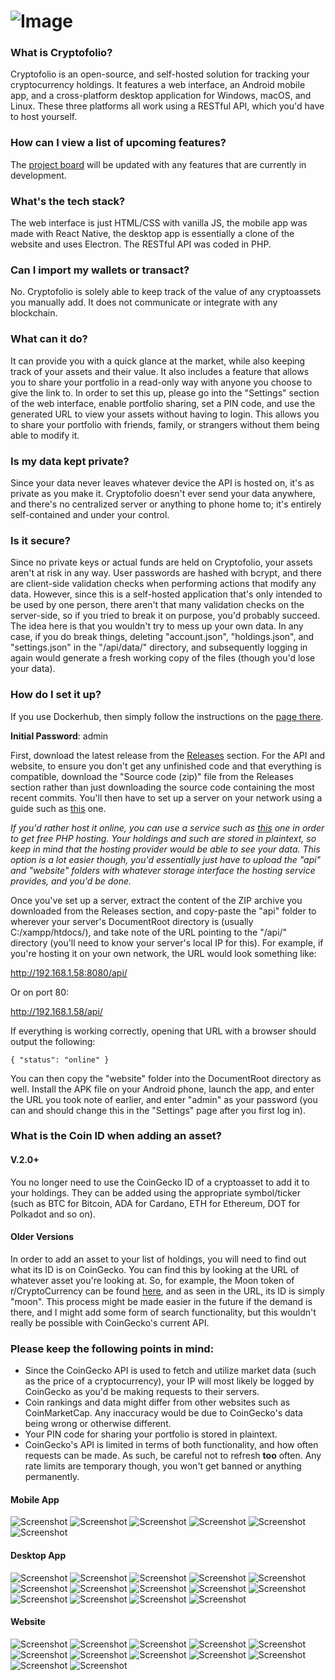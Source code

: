 # ![Image](https://i.imgur.com/AlbPsuf.png)

### What is Cryptofolio?

Cryptofolio is an open-source, and self-hosted solution for tracking your cryptocurrency holdings. It features a web interface, an Android mobile app, and a cross-platform desktop application for Windows, macOS, and Linux. These three platforms all work using a RESTful API, which you'd have to host yourself.

### How can I view a list of upcoming features?

The [project board](https://github.com/Xtrendence/Cryptofolio/projects/1?fullscreen=true) will be updated with any features that are currently in development.

### What's the tech stack?

The web interface is just HTML/CSS with vanilla JS, the mobile app was made with React Native, the desktop app is essentially a clone of the website and uses Electron. The RESTful API was coded in PHP.

### Can I import my wallets or transact?

No. Cryptofolio is solely able to keep track of the value of any cryptoassets you manually add. It does not communicate or integrate with any blockchain.

### What can it do?

It can provide you with a quick glance at the market, while also keeping track of your assets and their value. It also includes a feature that allows you to share your portfolio in a read-only way with anyone you choose to give the link to. In order to set this up, please go into the "Settings" section of the web interface, enable portfolio sharing, set a PIN code, and use the generated URL to view your assets without having to login. This allows you to share your portfolio with friends, family, or strangers without them being able to modify it.

### Is my data kept private?

Since your data never leaves whatever device the API is hosted on, it's as private as you make it. Cryptofolio doesn't ever send your data anywhere, and there's no centralized server or anything to phone home to; it's entirely self-contained and under your control.

### Is it secure?

Since no private keys or actual funds are held on Cryptofolio, your assets aren't at risk in any way. User passwords are hashed with bcrypt, and there are client-side validation checks when performing actions that modify any data. However, since this is a self-hosted application that's only intended to be used by one person, there aren't that many validation checks on the server-side, so if you tried to break it on purpose, you'd probably succeed. The idea here is that you wouldn't try to mess up your own data. In any case, if you do break things, deleting "account.json", "holdings.json", and "settings.json" in the "/api/data/" directory, and subsequently logging in again would generate a fresh working copy of the files (though you'd lose your data).

### How do I set it up? 

If you use Dockerhub, then simply follow the instructions on the [page there](https://hub.docker.com/r/xtrendence/cryptofolio).

**Initial Password**: admin

First, download the latest release from the [Releases](https://github.com/Xtrendence/Cryptofolio/releases) section. For the API and website, to ensure you don't get any unfinished code and that everything is compatible, download the "Source code (zip)" file from the Releases section rather than just downloading the source code containing the most recent commits. You'll then have to set up a server on your network using a guide such as [this](https://www.ionos.co.uk/digitalguide/server/tools/xampp-tutorial-create-your-own-local-test-server/) one.

*If you'd rather host it online, you can use a service such as [this](https://www.000webhost.com/free-php-hosting) one in order to get free PHP hosting. Your holdings and such are stored in plaintext, so keep in mind that the hosting provider would be able to see your data. This option is a lot easier though, you'd essentially just have to upload the "api" and "website" folders with whatever storage interface the hosting service provides, and you'd be done.*

Once you've set up a server, extract the content of the ZIP archive you downloaded from the Releases section, and copy-paste the "api" folder to wherever your server's DocumentRoot directory is (usually C:/xampp/htdocs/), and take note of the URL pointing to the "/api/" directory (you'll need to know your server's local IP for this). For example, if you're hosting it on your own network, the URL would look something like:

http://192.168.1.58:8080/api/

Or on port 80:

http://192.168.1.58/api/

If everything is working correctly, opening that URL with a browser should output the following:

```{ "status": "online" }```

You can then copy the "website" folder into the DocumentRoot directory as well. Install the APK file on your Android phone, launch the app, and enter the URL you took note of earlier, and enter "admin" as your password (you can and should change this in the "Settings" page after you first log in).

### What is the Coin ID when adding an asset?

#### V.2.0+

You no longer need to use the CoinGecko ID of a cryptoasset to add it to your holdings. They can be added using the appropriate symbol/ticker (such as BTC for Bitcoin, ADA for Cardano, ETH for Ethereum, DOT for Polkadot and so on).

#### Older Versions

In order to add an asset to your list of holdings, you will need to find out what its ID is on CoinGecko. You can find this by looking at the URL of whatever asset you're looking at. So, for example, the Moon token of r/CryptoCurrency can be found [here](https://www.coingecko.com/en/coins/moon), and as seen in the URL, its ID is simply "moon". This process might be made easier in the future if the demand is there, and I might add some form of search functionality, but this wouldn't really be possible with CoinGecko's current API.

### Please keep the following points in mind:

- Since the CoinGecko API is used to fetch and utilize market data (such as the price of a cryptocurrency), your IP will most likely be logged by CoinGecko as you'd be making requests to their servers.
- Coin rankings and data might differ from other websites such as CoinMarketCap. Any inaccuracy would be due to CoinGecko's data being wrong or otherwise different.
- Your PIN code for sharing your portfolio is stored in plaintext.
- CoinGecko's API is limited in terms of both functionality, and how often requests can be made. As such, be careful not to refresh **too** often. Any rate limits are temporary though, you won't get banned or anything permanently.

#### Mobile App
![Screenshot](https://i.imgur.com/cTYZdwT.png)
![Screenshot](https://i.imgur.com/J7uQBu4.png)
![Screenshot](https://i.imgur.com/lvFoLdy.png)
![Screenshot](https://i.imgur.com/qddyV5R.png)
![Screenshot](https://i.imgur.com/WiZ22jv.png)
![Screenshot](https://i.imgur.com/OFO9zG6.png)
#### Desktop App
![Screenshot](https://i.imgur.com/Jd2wig5.png)
![Screenshot](https://i.imgur.com/ZgvHwYn.png)
![Screenshot](https://i.imgur.com/LHcPpKL.png)
![Screenshot](https://i.imgur.com/EyuWB04.png)
![Screenshot](https://i.imgur.com/83cADwf.png)
![Screenshot](https://i.imgur.com/H33R72y.png)
![Screenshot](https://i.imgur.com/6rRf74x.png)
![Screenshot](https://i.imgur.com/PI8X2Fs.png)
![Screenshot](https://i.imgur.com/SKIoiJA.png)
![Screenshot](https://i.imgur.com/tZXm6Fd.png)
![Screenshot](https://i.imgur.com/9ySaXkM.png)
![Screenshot](https://i.imgur.com/a6eQVWF.png)
![Screenshot](https://i.imgur.com/SP8NfDV.png)
![Screenshot](https://i.imgur.com/udPlM1D.png)
#### Website
![Screenshot](https://i.imgur.com/vunbAIz.png)
![Screenshot](https://i.imgur.com/3JbN8Gt.png)
![Screenshot](https://i.imgur.com/aZdlJ3X.png)
![Screenshot](https://i.imgur.com/tWpbWCP.png)
![Screenshot](https://i.imgur.com/fLAvYmZ.png)
![Screenshot](https://i.imgur.com/wMrUWpy.png)
![Screenshot](https://i.imgur.com/KI2tgVi.png)
![Screenshot](https://i.imgur.com/bSWI2wk.png)
![Screenshot](https://i.imgur.com/ojVRJod.png)
![Screenshot](https://i.imgur.com/7pxv2AG.png)
![Screenshot](https://i.imgur.com/WXwarTn.png)
![Screenshot](https://i.imgur.com/54nMKbM.png)